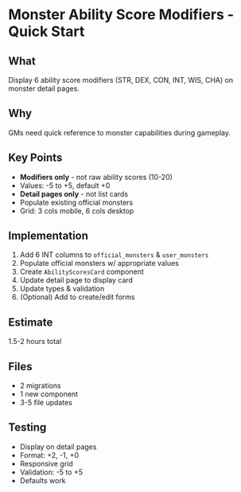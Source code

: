 # Monster Ability Score Modifiers - Quick Start

## What

Display 6 ability score modifiers (STR, DEX, CON, INT, WIS, CHA) on monster detail pages.

## Why

GMs need quick reference to monster capabilities during gameplay.

## Key Points

- **Modifiers only** - not raw ability scores (10-20)
- Values: -5 to +5, default +0
- **Detail pages only** - not list cards
- Populate existing official monsters
- Grid: 3 cols mobile, 6 cols desktop

## Implementation

1. Add 6 INT columns to `official_monsters` & `user_monsters`
2. Populate official monsters w/ appropriate values
3. Create `AbilityScoresCard` component
4. Update detail page to display card
5. Update types & validation
6. (Optional) Add to create/edit forms

## Estimate

1.5-2 hours total

## Files

- 2 migrations
- 1 new component
- 3-5 file updates

## Testing

- Display on detail pages
- Format: +2, -1, +0
- Responsive grid
- Validation: -5 to +5
- Defaults work
